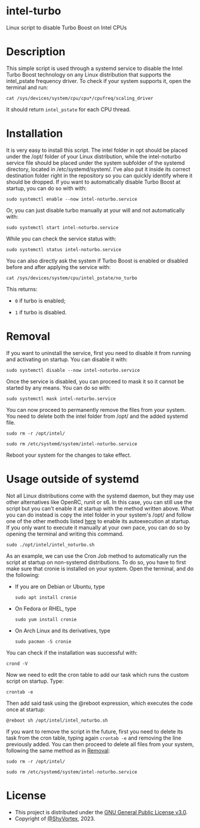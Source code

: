 # intel-turbo
 Linux script to disable Turbo Boost on Intel CPUs

# Description
 This simple script is used through a systemd service to disable the Intel Turbo Boost technology on any Linux distribution that supports the intel_pstate frequency driver. To check if your system supports it, open the terminal and run:

 ```shell
 cat /sys/devices/system/cpu/cpu*/cpufreq/scaling_driver
```

 It should return ```intel_pstate``` for each CPU thread.

# Installation
 It is very easy to install this script. The intel folder in opt should be placed under the /opt/ folder of your Linux distribution, while the intel-noturbo service file should be placed under the system subfolder of the systemd
 directory, located in /etc/systemd/system/. I've also put it inside its correct destination folder right in the repository so you can quickly identify where it should be dropped.
 If you want to automatically disable Turbo Boost at startup, you can do so with with:

 ```shell
 sudo systemctl enable --now intel-noturbo.service
```

 Or, you can just disable turbo manually at your will and not automatically with:

 ```shell
 sudo systemctl start intel-noturbo.service
```

 While you can check the service status with:

 ```shell
 sudo systemctl status intel-noturbo.service
```

 You can also directly ask the system if Turbo Boost is enabled or disabled before and after applying the service with:

 ```shell
 cat /sys/devices/system/cpu/intel_pstate/no_turbo
 ```
 This returns:

   - ```0``` if turbo is enabled;

   - ```1``` if turbo is disabled.

# Removal
 If you want to uninstall the service, first you need to disable it from running and activating on startup. You can disable it with:

 ```shell
 sudo systemctl disable --now intel-noturbo.service
```

 Once the service is disabled, you can proceed to mask it so it cannot be started by any means. You can do so with:

 ```shell
 sudo systemctl mask intel-noturbo.service
 ```

 You can now proceed to permanently remove the files from your system. You need to delete both the intel folder from /opt/ and the added systemd file.

 ```shell
 sudo rm -r /opt/intel/

 sudo rm /etc/systemd/system/intel-noturbo.service
 ```

 Reboot your system for the changes to take effect.

# Usage outside of systemd
 Not all Linux distributions come with the systemd daemon, but they may use other alternatives like OpenRC, runit or s6. In this case, you can still use the script but you can't enable it at startup with
 the method written above. What you can do instead is copy the intel folder in your system's /opt/ and follow one of the other methods listed [here](https://www.baeldung.com/linux/run-script-on-startup) to
 enable its autoexecution at startup.
 If you only want to execute it manually at your own pace, you can do so by opening the terminal and writing this command.

```shell
sudo ./opt/intel/intel_noturbo.sh
```

 As an example, we can use the Cron Job method to automatically run the script at startup on non-systemd distributions. To do so, you have to first make sure that cronie is installed on your system.
 Open the terminal, and do the following:

- If you are on Debian or Ubuntu, type

  ```shell
  sudo apt install cronie
  ```

- On Fedora or RHEL, type

  ```shell
  sudo yum install cronie
  ```

- On Arch Linux and its derivatives, type

  ```shell
  sudo pacman -S cronie
  ```

 You can check if the installation was successful with:

 ```shell
 crond -V
 ```

 Now we need to edit the cron table to add our task which runs the custom script on startup. Type:

 ```shell
 crontab -e
 ```

 Then add said task using the @reboot expression, which executes the code once at startup:

 ```shell
 @reboot sh /opt/intel/intel_noturbo.sh
 ```

 If you want to remove the script in the future, first you need to delete its task from the cron table, typing again ```crontab -e``` and removing the line previously added.
 You can then proceed to delete all files from your system, following the same method as in [Removal](https://github.com/ShyVortex/intel-turbo/edit/main/README.md#removal):

 ```shell
 sudo rm -r /opt/intel/

 sudo rm /etc/systemd/system/intel-noturbo.service
 ```

# License
 - This project is distributed under the [GNU General Public License v3.0](https://github.com/ShyVortex/intel-turbo/blob/main/LICENSE).
 - Copyright of [@ShyVortex](https://github.com/ShyVortex), 2023.
